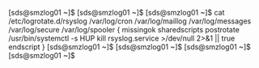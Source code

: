 [sds@smzlog01 ~]$
[sds@smzlog01 ~]$
[sds@smzlog01 ~]$ cat /etc/logrotate.d/rsyslog
/var/log/cron
/var/log/maillog
/var/log/messages
/var/log/secure
/var/log/spooler
{
    missingok
    sharedscripts
    postrotate
        /usr/bin/systemctl -s HUP kill rsyslog.service >/dev/null 2>&1 || true
    endscript
}
[sds@smzlog01 ~]$
[sds@smzlog01 ~]$
[sds@smzlog01 ~]$
[sds@smzlog01 ~]$
